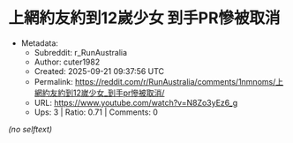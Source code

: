 # 上網約友約到12嵗少女 到手PR慘被取消

- Metadata:
  - Subreddit: r_RunAustralia
  - Author: cuter1982
  - Created: 2025-09-21 09:37:56 UTC
  - Permalink: https://reddit.com/r/RunAustralia/comments/1nmnoms/上網約友約到12嵗少女_到手pr慘被取消/
  - URL: https://www.youtube.com/watch?v=N8Zo3yEz6_g
  - Ups: 3 | Ratio: 0.71 | Comments: 0

_(no selftext)_
